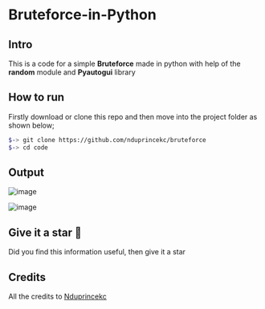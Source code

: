 # Bruteforce-in-Python

Intro
-----
This is a code for a simple  **Bruteforce** made in python 
with help of the **random** module and **Pyautogui** library  


How to run 
---------

Firstly download or clone this repo and then move into the project folder as shown below;

```bash
$-> git clone https://github.com/nduprincekc/bruteforce
$-> cd code
```

Output
--------

![image](https://user-images.githubusercontent.com/9885341/153766835-1e45ea6e-2e99-402a-b7e5-ac043b707b13.png)

![image](https://user-images.githubusercontent.com/9885341/153766879-c6121b21-6312-457a-9f45-297a648caab7.png)


Give it a star :tada:
--------------
Did you find this information useful, then give it a star 


Credits
-----------
All the credits to [Nduprincekc](github.com/nduprincekc)
